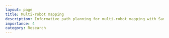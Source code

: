 ```yaml
---
layout: page
title: Multi-robot mapping
description: Informative path planning for multi-robot mapping with Sampling based optimisation
importance: 4
category: Research
---
```


